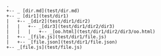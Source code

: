     .
    +-- _ [dir.md](test/dir.md)
    +-- _ [dir1](test/dir1)
    |	+-- _[dir2](test/dir1/dir2)
    |	|	+-- _[dir3](test/dir1/dir2/dir3)
    |	|	|	+-- _[oo.html](test/dir1/dir2/dir3/oo.html)
    |	+-- _[file.js](test/dir1/file.js)
    |	+-- _[file.json](test/dir1/file.json)
    +-- _[file.js](test/file.js)
    
